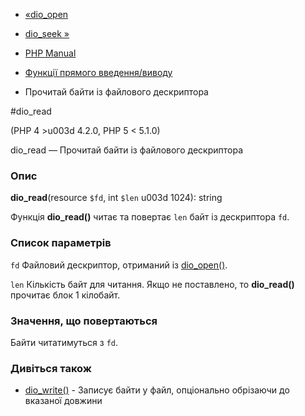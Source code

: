 - [«dio_open](function.dio-open.md)
- [dio_seek »](function.dio-seek.md)

- [PHP Manual](index.md)
- [Функції прямого введення/виводу](ref.dio.md)
- Прочитай байти із файлового дескриптора

#dio_read

(PHP 4 \>u003d 4.2.0, PHP 5 \< 5.1.0)

dio_read — Прочитай байти із файлового дескриптора

### Опис

**dio_read**(resource `$fd`, int `$len` u003d 1024): string

Функція **dio_read()** читає та повертає `len` байт із дескриптора
`fd`.

### Список параметрів

`fd`
Файловий дескриптор, отриманий із [dio_open()](function.dio-open.md).

`len`
Кількість байт для читання. Якщо не поставлено, то **dio_read()** прочитає
блок 1 кілобайт.

### Значення, що повертаються

Байти читатимуться з `fd`.

### Дивіться також

- [dio_write()](function.dio-write.md) - Записує байти у файл,
опціонально обрізаючи до вказаної довжини
